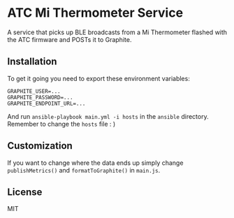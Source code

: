 # ATC Mi Thermometer Service

A service that picks up BLE broadcasts from a Mi Thermometer flashed with the ATC firmware and POSTs it to Graphite.

## Installation

To get it going you need to export these environment variables:

```
GRAPHITE_USER=...
GRAPHITE_PASSWORD=...
GRAPHITE_ENDPOINT_URL=...
```

And run `ansible-playbook main.yml -i hosts` in the `ansible` directory. Remember to change the `hosts` file : )

## Customization

If you want to change where the data ends up simply change `publishMetrics()` and `formatToGraphite()` in `main.js`.

## License

MIT
